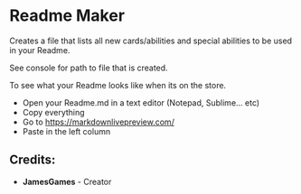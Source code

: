 # Readme Maker
Creates a file that lists all new cards/abilities and special abilities to be used in your Readme.

See console for path to file that is created.

To see what your Readme looks like when its on the store.
- Open your Readme.md in a text editor (Notepad, Sublime... etc)
- Copy everything
- Go to https://markdownlivepreview.com/
- Paste in the left column

## Credits:
- **JamesGames** - Creator

